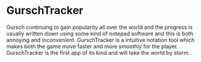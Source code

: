 # GurschTracker

Gursch continuing to gain popularity all over the world and the progress is usually written down using some kind of notepad software and this is both annoying and inconvenient. GurschTracker is a intuitive notation tool which makes both the game move faster and more smoothly for the player. GurschTracker is the first app of its kind and will take the world by storm.
